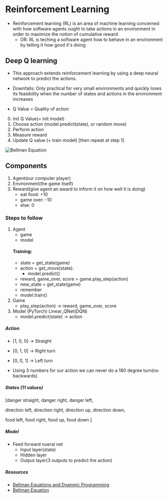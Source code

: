 # Reinforcement Learning
- Reinforcement learning (RL) is an area of machine learning concerned with how software agents ought to take actions in an environment in order to maximize the notion of cumulative reward
    - OR: RL is teching a software agent how to behave in an environment by telling   it how good it's doing

## Deep Q learning
- This approach extends reinforcement learning by using a deep neural network to predict the actions.

- Downfalls: Only practical for very small environments and quickly loses its feasibility when the number of states and actions in the environment increases

- Q Value = Quality of action

0. Init Q Value(= init model)
1. Choose action (model.predict(state), or random move)
2. Perform action
3. Measure reward
4. Update Q value (+ train model) [then repeat at step 1]

![Bellman Equation](\resources\bellmanEquation.png "bellman equation")

## Components
1. Agent(our computer player)
2. Environment(the game itself)
3. Reward(give agent an award to inform it on how well it is doing)
    - eat food: +10
    - game over: -10
    - else: 0

### Steps to follow
1. Agent    
    - game
    - model
    #### Training:
    - state = get_state(game)
    - action = get_move(state):
        - model.predict()
    - reward, game_over, score = game.play_step(action)
    - new_state = get_state(game)
    - remember
    - model.train()
2. Game
    - play_step(action)
        -> reward, game_over, score
3. Model (PyTorch)
    Linear_QNet(DQN)
    - model.predict(state)
        -> action

##### Action
- [1, 0, 0] -> Straight
- [0, 1, 0] -> Right turn
- [0, 0, 1] -> Left turn

- Using 3 numbers for our action we can never do a 180 degree turn(no backwards)

##### States (11 values)
[danger straight, danger right, danger left,

direction left, direction right,
direction up, direction down,

food left, food right,
food up, food down
]

##### Model
- Feed forward nueral net
    - Input layer(state)
    - Hidden layer
    - Output layer(3 outputs to predict the action)


##### Resources
- [Bellman Equations and Dyanmic Programming](https://login.cs.utexas.edu/sites/default/files/legacy_files/research/documents/6%20Bellman%20Eqs%20and%20DP.pdf )
- [Bellman Equation](https://www.geeksforgeeks.org/bellman-equation/ )